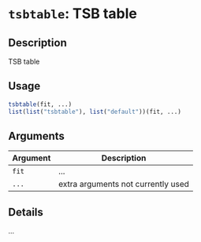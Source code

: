 # `tsbtable`: TSB table

## Description


 TSB table


## Usage

```r
tsbtable(fit, ...)
list(list("tsbtable"), list("default"))(fit, ...)
```


## Arguments

Argument      |Description
------------- |----------------
```fit```     |     ...
```...```     |     extra arguments not currently used

## Details


 ...


